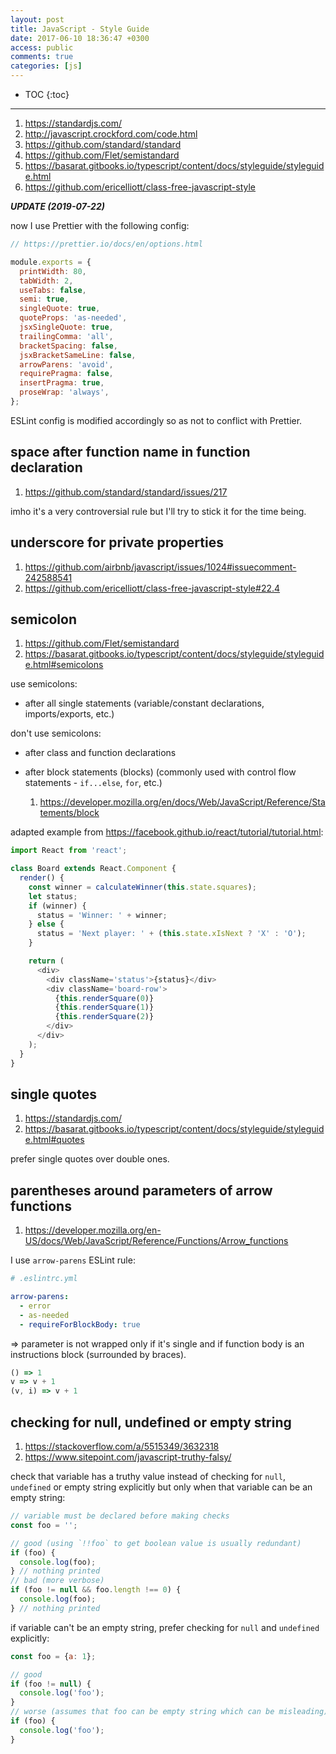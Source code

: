 ```yaml
---
layout: post
title: JavaScript - Style Guide
date: 2017-06-10 18:36:47 +0300
access: public
comments: true
categories: [js]
---
```


<!-- @format -->

<!-- more -->

* TOC
{:toc}
<hr>

1. <https://standardjs.com/>
2. <http://javascript.crockford.com/code.html>
3. <https://github.com/standard/standard>
4. <https://github.com/Flet/semistandard>
5. <https://basarat.gitbooks.io/typescript/content/docs/styleguide/styleguide.html>
6. <https://github.com/ericelliott/class-free-javascript-style>

**_UPDATE (2019-07-22)_**

now I use Prettier with the following config:

```javascript
// https://prettier.io/docs/en/options.html

module.exports = {
  printWidth: 80,
  tabWidth: 2,
  useTabs: false,
  semi: true,
  singleQuote: true,
  quoteProps: 'as-needed',
  jsxSingleQuote: true,
  trailingComma: 'all',
  bracketSpacing: false,
  jsxBracketSameLine: false,
  arrowParens: 'avoid',
  requirePragma: false,
  insertPragma: true,
  proseWrap: 'always',
};
```

ESLint config is modified accordingly so as not to conflict with Prettier.

## space after function name in function declaration

1. <https://github.com/standard/standard/issues/217>

imho it's a very controversial rule but I'll try to stick it for the time being.

## underscore for private properties

1. <https://github.com/airbnb/javascript/issues/1024#issuecomment-242588541>
2. <https://github.com/ericelliott/class-free-javascript-style#22.4>

## semicolon

1. <https://github.com/Flet/semistandard>
2. <https://basarat.gitbooks.io/typescript/content/docs/styleguide/styleguide.html#semicolons>

use semicolons:

- after all single statements (variable/constant declarations, imports/exports,
  etc.)

don't use semicolons:

- after class and function declarations
- after block statements (blocks) (commonly used with control flow statements -
  `if...else`, `for`, etc.)

  1. <https://developer.mozilla.org/en/docs/Web/JavaScript/Reference/Statements/block>

adapted example from <https://facebook.github.io/react/tutorial/tutorial.html>:

```javascript
import React from 'react';

class Board extends React.Component {
  render() {
    const winner = calculateWinner(this.state.squares);
    let status;
    if (winner) {
      status = 'Winner: ' + winner;
    } else {
      status = 'Next player: ' + (this.state.xIsNext ? 'X' : 'O');
    }

    return (
      <div>
        <div className='status'>{status}</div>
        <div className='board-row'>
          {this.renderSquare(0)}
          {this.renderSquare(1)}
          {this.renderSquare(2)}
        </div>
      </div>
    );
  }
}
```

## single quotes

1. <https://standardjs.com/>
2. <https://basarat.gitbooks.io/typescript/content/docs/styleguide/styleguide.html#quotes>

prefer single quotes over double ones.

## parentheses around parameters of arrow functions

1. <https://developer.mozilla.org/en-US/docs/Web/JavaScript/Reference/Functions/Arrow_functions>

I use `arrow-parens` ESLint rule:

```yaml
# .eslintrc.yml

arrow-parens:
  - error
  - as-needed
  - requireForBlockBody: true
```

=> parameter is not wrapped only if it's single and if function body is an
instructions block (surrounded by braces).

```javascript
() => 1
v => v + 1
(v, i) => v + 1
```

## checking for null, undefined or empty string

1. <https://stackoverflow.com/a/5515349/3632318>
2. <https://www.sitepoint.com/javascript-truthy-falsy/>

check that variable has a truthy value instead of checking for `null`,
`undefined` or empty string explicitly but only when that variable can be an
empty string:

```javascript
// variable must be declared before making checks
const foo = '';

// good (using `!!foo` to get boolean value is usually redundant)
if (foo) {
  console.log(foo);
} // nothing printed
// bad (more verbose)
if (foo != null && foo.length !== 0) {
  console.log(foo);
} // nothing printed
```

if variable can't be an empty string, prefer checking for `null` and `undefined`
explicitly:

```javascript
const foo = {a: 1};

// good
if (foo != null) {
  console.log('foo');
}
// worse (assumes that foo can be empty string which can be misleading)
if (foo) {
  console.log('foo');
}
```
